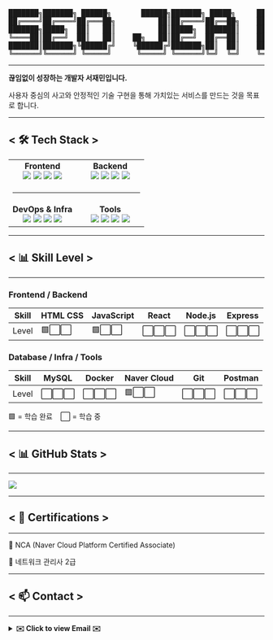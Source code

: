 <div align="center">
<pre>
███████╗███████╗ ██████╗       ██████╗███████╗ █████╗     ███╗   ███╗██╗███╗   ██╗
██╔════╝██╔════╝██╔═══██╗          ██║██╔════╝██╔══██╗    ████╗ ████║██║████╗  ██║
███████╗█████╗  ██║   ██║          ██║█████╗  ███████║    ██╔████╔██║██║██╔██╗ ██║
╚════██║██╔══╝  ██║   ██║    ██╗   ██║██╔══╝  ██╔══██║    ██║╚██╔╝██║██║██║╚██╗██║
███████║███████╗╚██████╔╝    ╚██████╔╝███████╗██║  ██║    ██║ ╚═╝ ██║██║██║ ╚████║
╚══════╝╚══════╝ ╚═════╝      ╚═════╝ ╚══════╝╚═╝  ╚═╝    ╚═╝     ╚═╝╚═╝╚═╝  ╚═══╝
</pre>
</div>

<hr>

<p>
  <strong>끊임없이 성장하는 개발자 서재민입니다.</strong>
</p>
<p>
  사용자 중심의 사고와 안정적인 기술 구현을 통해 가치있는 서비스를 만드는 것을 목표로 합니다.
</p>
<hr>
<h2>< 🛠️ Tech Stack > </h2>

<p align="center">
  <table>
    <tr>
      <td valign="top" width="50%" align="center">
        <b>Frontend</b><br/>
        <img src="https://img.shields.io/badge/React-61DAFB?style=for-the-badge&logo=react&logoColor=black" />
        <img src="https://img.shields.io/badge/JavaScript-F7DF1E?style=for-the-badge&logo=javascript&logoColor=black" />
        <img src="https://img.shields.io/badge/HTML5-E34F26?style=for-the-badge&logo=html5&logoColor=white" />
        <img src="https://img.shields.io/badge/TailwindCSS-38B2AC?style=for-the-badge&logo=tailwind-css&logoColor=white" />
      </td>
      <td valign="top" width="50%" align="center">
        <b>Backend</b><br/>
        <img src="https://img.shields.io/badge/Node.js-339933?style=for-the-badge&logo=node.js&logoColor=white" />
        <img src="https://img.shields.io/badge/Express-000000?style=for-the-badge&logo=express&logoColor=white" />
        <img src="https://img.shields.io/badge/MySQL-4479A1?style=for-the-badge&logo=mysql&logoColor=white" />
        <img src="https://img.shields.io/badge/REST%20API-005571?style=for-the-badge&logo=swagger&logoColor=white" />
      </td>
    </tr>
    
  <td colspan="2" align="center">
    <hr/>
  </td>
</tr>

<tr>
  <td valign="top" width="50%" align="center">
    <b>DevOps &amp; Infra</b><br/>
    <img src="https://img.shields.io/badge/Docker-2496ED?style=for-the-badge&logo=docker&logoColor=white" />
    <img src="https://img.shields.io/badge/Naver_Cloud-03C75A?style=for-the-badge&logo=naver&logoColor=white" />
    <img src="https://img.shields.io/badge/GitHub_Actions-2088FF?style=for-the-badge&logo=githubactions&logoColor=white" />
    <img src="https://img.shields.io/badge/Linux-FCC624?style=for-the-badge&logo=linux&logoColor=black" />
  </td>
  <td valign="top" width="50%" align="center">
    <b>Tools</b><br/>
    <img src="https://img.shields.io/badge/Git-F05032?style=for-the-badge&logo=git&logoColor=white" />
    <img src="https://img.shields.io/badge/Notion-000000?style=for-the-badge&logo=notion&logoColor=white" />
    <img src="https://img.shields.io/badge/VS%20Code-007ACC?style=for-the-badge&logo=visual-studio-code&logoColor=white" />
    <img src="https://img.shields.io/badge/Postman-FF6C37?style=for-the-badge&logo=postman&logoColor=white" />
  </td>
</tr>
  </table>
</p>

---

<h2>< 📊 Skill Level > </h2>
<hr>

### Frontend / Backend
| Skill | HTML CSS | JavaScript | React | Node.js | Express |
|---|---|---|---|---|---|
| Level | 🟩⬜⬜ | 🟩⬜⬜ | ⬜⬜⬜ | ⬜⬜⬜ | ⬜⬜⬜ |

### Database / Infra / Tools
| Skill       | MySQL | Docker | Naver Cloud | Git | Postman |
|-------------|-------|--------|-------------|-----|---------|
| Level       | ⬜⬜⬜ | ⬜⬜⬜ | 🟩⬜⬜ | ⬜⬜⬜ | ⬜⬜⬜ |

🟩 = 학습 완료 &nbsp;&nbsp; ⬜ = 학습 중


<hr>

<h2>< 📊 GitHub Stats ></h2>
<hr>
<P>
<img src="https://github-readme-stats.vercel.app/api?username=library-min&show_icons=true&theme=tokyonight&hide_border=true&count_private=true" />
</P>

<hr>
<h2>< 📜 Certifications ></h2>
<hr>
  <div>

🏅 NCA (Naver Cloud Platform Certified Associate)

🏅 네트워크 관리사 2급
<hr>
</div>

<h2>< 📫 Contact ></h2>
<hr>
<details>
  <summary><strong>✉️ Click to view Email ✉️</strong></summary>
  <br/>
  ⇨ library_mini@outlook.com ⇦
</details>
